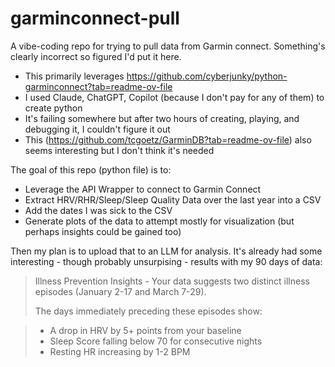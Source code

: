 # garminconnect-pull

A vibe-coding repo for trying to pull data from Garmin connect. Something's clearly incorrect so figured I'd put it here.

- This primarily leverages https://github.com/cyberjunky/python-garminconnect?tab=readme-ov-file
- I used Claude, ChatGPT, Copilot (because I don't pay for any of them) to create python
- It's failing somewhere but after two hours of creating, playing, and debugging it, I couldn't figure it out
- This (https://github.com/tcgoetz/GarminDB?tab=readme-ov-file) also seems interesting but I don't think it's needed

The goal of this repo (python file) is to:
- Leverage the API Wrapper to connect to Garmin Connect
- Extract HRV/RHR/Sleep/Sleep Quality Data over the last year into a CSV
- Add the dates I was sick to the CSV
- Generate plots of the data to attempt mostly for visualization (but perhaps insights could be gained too)

Then my plan is to upload that to an LLM for analysis. It's already had some interesting - though probably unsurpising - results with my 90 days of data:

> Illness Prevention Insights -
> Your data suggests two distinct illness episodes (January 2-17 and March 7-29).
>
> The days immediately preceding these episodes show:

> - A drop in HRV by 5+ points from your baseline
> - Sleep Score falling below 70 for consecutive nights
> - Resting HR increasing by 1-2 BPM
